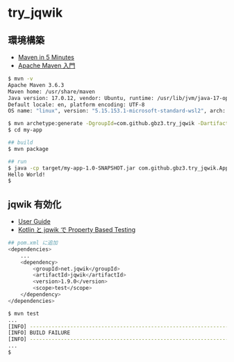 # try_jqwik

## 環境構築

- [Maven in 5 Minutes](https://maven.apache.org/guides/getting-started/maven-in-five-minutes.html)
- [Apache Maven 入門](https://zenn.dev/caunus/books/apache-maven-introduction)

```bash
$ mvn -v
Apache Maven 3.6.3
Maven home: /usr/share/maven
Java version: 17.0.12, vendor: Ubuntu, runtime: /usr/lib/jvm/java-17-openjdk-arm64
Default locale: en, platform encoding: UTF-8
OS name: "linux", version: "5.15.153.1-microsoft-standard-wsl2", arch: "aarch64", family: "unix"

$ mvn archetype:generate -DgroupId=com.github.gbz3.try_jqwik -DartifactId=my-app -DarchetypeArtifactId=maven-archetype-quickstart -DarchetypeVersion=1.5 -DinteractiveMode=false
$ cd my-app

## build
$ mvn package

## run
$ java -cp target/my-app-1.0-SNAPSHOT.jar com.github.gbz3.try_jqwik.App
Hello World!
$
```

## jqwik 有効化

- [User Guide](https://jqwik.net/docs/current/user-guide.html)
- [Kotlin と jqwik で Property Based Testing](https://zenn.dev/msksgm/articles/20221007-kotlin-property-based-testing-with-jqwik)

```bash
## pom.xml に追加
<dependencies>
    ...
    <dependency>
        <groupId>net.jqwik</groupId>
        <artifactId>jqwik</artifactId>
        <version>1.9.0</version>
        <scope>test</scope>
    </dependency>
</dependencies>
```

```bash
$ mvn test
...
[INFO] ------------------------------------------------------------------------
[INFO] BUILD FAILURE
[INFO] ------------------------------------------------------------------------
...
$ 
```

